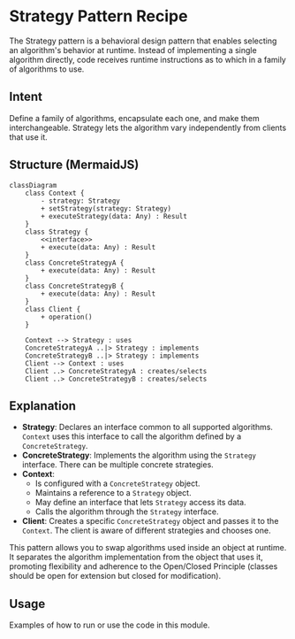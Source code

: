 # Strategy Pattern Recipe

The Strategy pattern is a behavioral design pattern that enables selecting an algorithm's behavior at runtime. Instead of implementing a single algorithm directly, code receives runtime instructions as to which in a family of algorithms to use.

## Intent

Define a family of algorithms, encapsulate each one, and make them interchangeable. Strategy lets the algorithm vary independently from clients that use it.

## Structure (MermaidJS)

```mermaid
classDiagram
    class Context {
        - strategy: Strategy
        + setStrategy(strategy: Strategy)
        + executeStrategy(data: Any) : Result
    }
    class Strategy {
        <<interface>>
        + execute(data: Any) : Result
    }
    class ConcreteStrategyA {
        + execute(data: Any) : Result
    }
    class ConcreteStrategyB {
        + execute(data: Any) : Result
    }
    class Client {
        + operation()
    }

    Context --> Strategy : uses
    ConcreteStrategyA ..|> Strategy : implements
    ConcreteStrategyB ..|> Strategy : implements
    Client --> Context : uses
    Client ..> ConcreteStrategyA : creates/selects
    Client ..> ConcreteStrategyB : creates/selects
```

## Explanation

*   **Strategy**: Declares an interface common to all supported algorithms. `Context` uses this interface to call the algorithm defined by a `ConcreteStrategy`.
*   **ConcreteStrategy**: Implements the algorithm using the `Strategy` interface. There can be multiple concrete strategies.
*   **Context**:
    *   Is configured with a `ConcreteStrategy` object.
    *   Maintains a reference to a `Strategy` object.
    *   May define an interface that lets `Strategy` access its data.
    *   Calls the algorithm through the `Strategy` interface.
*   **Client**: Creates a specific `ConcreteStrategy` object and passes it to the `Context`. The client is aware of different strategies and chooses one.

This pattern allows you to swap algorithms used inside an object at runtime. It separates the algorithm implementation from the object that uses it, promoting flexibility and adherence to the Open/Closed Principle (classes should be open for extension but closed for modification).

## Usage

Examples of how to run or use the code in this module. 
